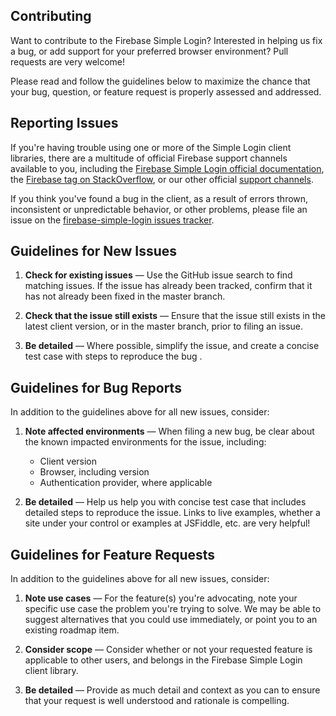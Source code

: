 ## Contributing

Want to contribute to the Firebase Simple Login? Interested in
helping us fix a bug, or add support for your preferred browser environment?
Pull requests are very welcome!

Please read and follow the guidelines below to maximize the chance that your
bug, question, or feature request is properly assessed and addressed.

## Reporting Issues

If you're having trouble using one or more of the Simple Login client libraries, there are a
multitude of official Firebase support channels available to you, including the
[Firebase Simple Login official documentation](https://www.firebase.com/docs/web/guide/user-auth.html?utm_source=login-js),
the [Firebase tag on StackOverflow](http://stackoverflow.com/tags/firebase), or
our other official [support channels](https://firebase.google.com/support/).

If you think you've found a bug in the client, as a result of errors thrown,
inconsistent or unpredictable behavior, or other problems, please file an issue
on the [firebase-simple-login issues tracker](https://github.com/firebase/firebase-simple-login/issues).

Guidelines for New Issues
----------

  1. **Check for existing issues** — Use the GitHub issue search to find
     matching issues. If the issue has already been tracked, confirm that it has
     not already been fixed in the master branch.

  2. **Check that the issue still exists** — Ensure that the issue still exists
     in the latest client version, or in the master branch, prior to filing an
     issue.

  3. **Be detailed** — Where possible, simplify the issue, and create a concise test case with
     steps to reproduce the bug .

Guidelines for Bug Reports
----------

In addition to the guidelines above for all new issues, consider:

  1. **Note affected environments** — When filing a new bug, be clear about the
     known impacted environments for the issue, including:

      * Client version
      * Browser, including version
      * Authentication provider, where applicable

  2. **Be detailed** — Help us help you with concise test case that includes
     detailed steps to reproduce the issue. Links to live examples, whether a
     site under your control or examples at JSFiddle, etc. are very helpful!

Guidelines for Feature Requests
----------

In addition to the guidelines above for all new issues, consider:

  1. **Note use cases** — For the feature(s) you're advocating, note your
     specific use case the problem you're trying to solve. We may be able to
     suggest alternatives that you could use immediately, or point you to an
     existing roadmap item.

  2. **Consider scope** — Consider whether or not your requested feature is
     applicable to other users, and belongs in the Firebase Simple Login client
     library.

  3. **Be detailed** — Provide as much detail and context as you can to ensure
     that your request is well understood and rationale is compelling.
